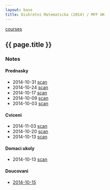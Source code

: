 ```yaml
---
layout: base
title: Diskretni Matematicka (2014) / MFF UK
---
```


[courses](.)

## {{ page.title }}

### Notes

#### Prednasky

* 2014-10-31  [scan](http://notes.drive.ondrejsika.com/mff/2014/diskretni-matematika/2014-10-31.pdf)
* 2014-10-24  [scan](http://notes.drive.ondrejsika.com/mff/2014/diskretni-matematika/2014-10-24.pdf)
* 2014-10-17  [scan](http://notes.drive.ondrejsika.com/mff/2014/diskretni-matematika/2014-10-17.pdf)
* 2014-10-09  [scan](http://notes.drive.ondrejsika.com/mff/2014/diskretni-matematika/2014-10-09.pdf)
* 2014-10-03  [scan](http://notes.drive.ondrejsika.com/mff/2014/diskretni-matematika/2014-10-03.pdf)


#### Cviceni

* 2014-11-03  [scan](http://notes.drive.ondrejsika.com/mff/2014/diskretni-matematika-cviceni/2014-11-03.pdf)
* 2014-10-20  [scan](http://notes.drive.ondrejsika.com/mff/2014/diskretni-matematika-cviceni/2014-10-20.pdf)
* 2014-10-13  [scan](http://notes.drive.ondrejsika.com/mff/2014/diskretni-matematika-cviceni/2014-10-13.pdf)


#### Domaci ukoly
<!--
* 2014-10-20  [scan](http://notes.drive.ondrejsika.com/mff/2014/diskretni-matematika-domaci-ukoly/2014-10-20.pdf)
-->
* 2014-10-13  [scan](http://notes.drive.ondrejsika.com/mff/2014/diskretni-matematika-domaci-ukoly/2014-10-13.pdf)


#### Doucovani

* [2014-10-15](2014-diskretni-matematika/2014-10-15-doucovani.html)

